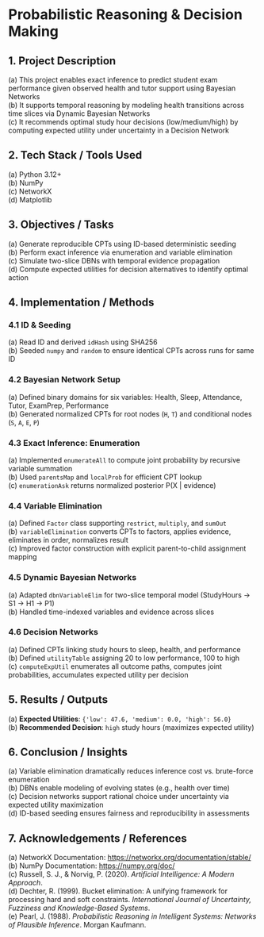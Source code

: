 # Probabilistic Reasoning & Decision Making

## 1. Project Description

(a) This project enables exact inference to predict student exam performance given observed health and tutor support using Bayesian Networks  
(b) It supports temporal reasoning by modeling health transitions across time slices via Dynamic Bayesian Networks  
(c) It recommends optimal study hour decisions (low/medium/high) by computing expected utility under uncertainty in a Decision Network  

## 2. Tech Stack / Tools Used

(a) Python 3.12+  
(b) NumPy  
(c) NetworkX  
(d) Matplotlib  

## 3. Objectives / Tasks

(a) Generate reproducible CPTs using ID-based deterministic seeding  
(b) Perform exact inference via enumeration and variable elimination  
(c) Simulate two-slice DBNs with temporal evidence propagation  
(d) Compute expected utilities for decision alternatives to identify optimal action  

## 4. Implementation / Methods

### 4.1 ID & Seeding

(a) Read ID and derived `idHash` using SHA256  
(b) Seeded `numpy` and `random` to ensure identical CPTs across runs for same ID  

### 4.2 Bayesian Network Setup

(a) Defined binary domains for six variables: Health, Sleep, Attendance, Tutor, ExamPrep, Performance  
(b) Generated normalized CPTs for root nodes (`H`, `T`) and conditional nodes (`S`, `A`, `E`, `P`)  

### 4.3 Exact Inference: Enumeration

(a) Implemented `enumerateAll` to compute joint probability by recursive variable summation  
(b) Used `parentsMap` and `localProb` for efficient CPT lookup  
(c) `enumerationAsk` returns normalized posterior P(X | evidence)  

### 4.4 Variable Elimination

(a) Defined `Factor` class supporting `restrict`, `multiply`, and `sumOut`  
(b) `variableElimination` converts CPTs to factors, applies evidence, eliminates in order, normalizes result  
(c) Improved factor construction with explicit parent-to-child assignment mapping  

### 4.5 Dynamic Bayesian Networks

(a) Adapted `dbnVariableElim` for two-slice temporal model (StudyHours → S1 → H1 → P1)  
(b) Handled time-indexed variables and evidence across slices  

### 4.6 Decision Networks

(a) Defined CPTs linking study hours to sleep, health, and performance  
(b) Defined `utilityTable` assigning 20 to low performance, 100 to high  
(c) `computeExpUtil` enumerates all outcome paths, computes joint probabilities, accumulates expected utility per decision  

## 5. Results / Outputs

(a) **Expected Utilities**: `{'low': 47.6, 'medium': 0.0, 'high': 56.0}`  
(b) **Recommended Decision**: `high` study hours (maximizes expected utility)  

## 6. Conclusion / Insights

(a) Variable elimination dramatically reduces inference cost vs. brute-force enumeration  
(b) DBNs enable modeling of evolving states (e.g., health over time)  
(c) Decision networks support rational choice under uncertainty via expected utility maximization  
(d) ID-based seeding ensures fairness and reproducibility in assessments  

## 7. Acknowledgements / References

(a) NetworkX Documentation: https://networkx.org/documentation/stable/  
(b) NumPy Documentation: https://numpy.org/doc/  
(c) Russell, S. J., & Norvig, P. (2020). *Artificial Intelligence: A Modern Approach*. <br>
(d) Dechter, R. (1999). Bucket elimination: A unifying framework for processing hard and soft constraints. *International Journal of Uncertainty, Fuzziness and Knowledge-Based Systems*. <br>
 (e) Pearl, J. (1988). *Probabilistic Reasoning in Intelligent Systems: Networks of Plausible Inference*. Morgan Kaufmann.<br>
